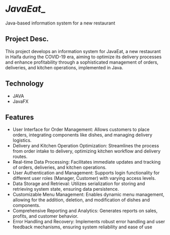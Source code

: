 # _JavaEat__
Java-based information system for a new  restaurant 

## Project Desc.
This project develops an information system for JavaEat, a new restaurant in Haifa during the COVID-19 era, aiming to optimize its delivery processes and enhance profitability through a sophisticated management of orders, deliveries, and kitchen operations, implemented in Java.

## Technology 
- JAVA
- JavaFX


## Features
- User Interface for Order Management: Allows customers to place orders, integrating components like dishes, and managing delivery logistics.
- Delivery and Kitchen Operation Optimization: Streamlines the process from order intake to delivery, optimizing kitchen workflow and delivery routes.
- Real-time Data Processing: Facilitates immediate updates and tracking of orders, deliveries, and kitchen operations.
- User Authentication and Management: Supports login functionality for different user roles (Manager, Customer) with varying access levels.
- Data Storage and Retrieval: Utilizes serialization for storing and retrieving system state, ensuring data persistence.
- Customizable Menu Management: Enables dynamic menu management, allowing for the addition, deletion, and modification of dishes and components.
- Comprehensive Reporting and Analytics: Generates reports on sales, profits, and customer behavior.
- Error Handling and Recovery: Implements robust error handling and user feedback mechanisms, ensuring system reliability and ease of use








